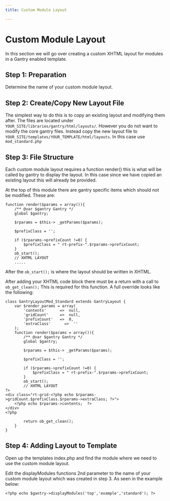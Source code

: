 ```yaml
---
title: Custom Module Layout

---
```


Custom Module Layout
====================
In this section we will go over creating a custom XHTML layout for modules in a Gantry enabled template.


Step 1: Preparation
-------------------
Determine the name of your custom module layout.


Step 2: Create/Copy New Layout File
-----------------------------------
The simplest way to do this is to copy an existing layout and modifying them after. The files are located under `YOUR_SITE/libraries/gantry/html/layouts/`. However you do not want to modify the core gantry files. Instead copy the new layout file to `YOUR_SITE/templates/YOUR_TEMPLATE/html/layouts`. In this case use `mod_standard.php`


Step 3: File Structure
----------------------
Each custom module layout requires a function render() this is what will be called by gantry to display the layout. In this case since we have copied an existing layout this will already be provided.

At the top of this module there are gantry specific items which should not be modified. These are:

~~~ .php
function render($params = array()){
    /** @var $gantry Gantry */
    global $gantry;

    $rparams = $this-> _getParams($params);

    $prefixClass = '';

    if ($rparams->prefixCount !=0) {
        $prefixClass = " rt-prefix-".$rparams->prefixCount;
    }
    ob_start();
    // XHTML LAYOUT
    .....
~~~

After the `ob_start();` is where the layout should be written in XHTML.

After adding your XHTML code block there must be a return with a call to `ob_get_clean();` This is required for this function. A full override looks like the following:

~~~ .php
class GantryLayoutMod_Standard extends GantryLayout {
    var $render_params = array(
        'contents'      =>  null,
        'gridCount'     =>  null,
        'prefixCount'   =>  0,
        'extraClass'      =>  ''
    );
    function render($params = array()){
        /** @var $gantry Gantry */
        global $gantry;

        $rparams = $this-> _getParams($params);

        $prefixClass = '';

        if ($rparams->prefixCount !=0) {
            $prefixClass = " rt-prefix-".$rparams->prefixCount;
        }
        ob_start();
        // XHTML LAYOUT
?>
<div class="rt-grid-<?php echo $rparams->gridCount.$prefixClass.$rparams->extraClass; ?>">
    <?php echo $rparams->contents;  ?>
</div>
<?php

        return ob_get_clean();
    }
}
~~~

Step 4: Adding Layout to Template
---------------------------------
Open up the templates index.php and find the module where we need to use the custom module layout.

Edit the displayModules functions 2nd parameter to the name of your custom module layout which was created in step 3. As seen in the example below:

~~~ .php
<?php echo $gantry->displayModules('top','example','standard'); ?>
~~~
